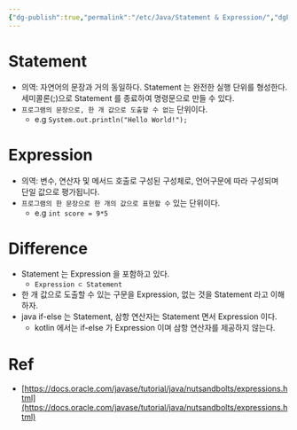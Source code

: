 ```yaml
---
{"dg-publish":true,"permalink":"/etc/Java/Statement & Expression/","dgPassFrontmatter":true}
---
```


# Statement
- 의역: 자연어의 문장과 거의 동일하다. Statement 는 완전한 실행 단위를 형성한다. 세미콜론(;)으로 Statement 를 종료하여 명령문으로 만들 수 있다.
- `프로그램의 문장으로, 한 개 값으로 도출할 수 없는` 단위이다.
	- e.g `System.out.println("Hello World!");`
# Expression
- 의역: 변수, 연산자 및 메서드 호출로 구성된 구성체로, 언어구문에 따라 구성되며 단일 값으로 평가됩니다.
- `프로그램의 한 문장으로 한 개의 값으로 표현할 수`  있는 단위이다.
	- e.g `int score = 9*5`
# **Difference**
- Statement 는 Expression 을 포함하고 있다.
	- `Expression ⊂ Statement`
- 한 개 값으로 도출할 수 있는 구문을 Expression, 없는 것을 Statement 라고 이해하자.
- java if-else 는 Statement, 삼항 연산자는 Statement 면서 Expression 이다.
	- kotlin 에서는 if-else 가 Expression 이며 삼항 연산자를 제공하지 않는다.
# Ref
- [https://docs.oracle.com/javase/tutorial/java/nutsandbolts/expressions.html](https://docs.oracle.com/javase/tutorial/java/nutsandbolts/expressions.html)
